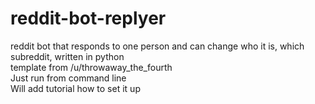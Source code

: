 # reddit-bot-replyer
reddit bot that responds to one person and can change who it is, which subreddit, written in python             
template from /u/throwaway_the_fourth             
Just run from command line         
Will add tutorial how to set it up          

